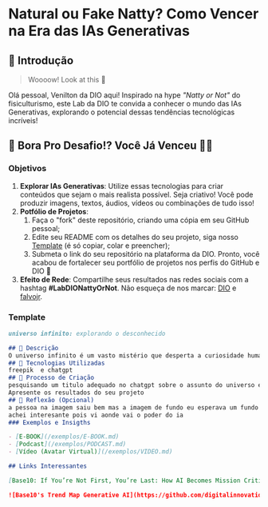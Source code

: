 # Natural ou Fake Natty? Como Vencer na Era das IAs Generativas

## 🚀 Introdução

> Woooow! Look at this 👀

Olá pessoal, Venilton da DIO aqui! Inspirado na hype _"Natty or Not"_ do fisiculturismo, este Lab da DIO te convida a conhecer o mundo das IAs Generativas, explorando o potencial dessas tendências tecnológicas incríveis!

## 🎯 Bora Pro Desafio!? Você Já Venceu 💪🤓

### Objetivos

1. **Explorar IAs Generativas**: Utilize essas tecnologias para criar conteúdos que sejam o mais realista possível. Seja criativo! Você pode produzir imagens, textos, áudios, vídeos ou combinações de tudo isso!
1. **Potfólio de Projetos**:
    1. Faça o "fork" deste repositório, criando uma cópia em seu GitHub pessoal;
    2. Edite seu README com os detalhes do seu projeto, siga nosso [Template](#template) (é só copiar, colar e preencher);
    3. Submeta o link do seu repositório na plataforma da DIO. Pronto, você acabou de fortalecer seu portfólio de projetos nos perfis do GitHub e DIO 🚀
1. **Efeito de Rede**: Compartilhe seus resultados nas redes sociais com a hashtag **#LabDIONattyOrNot**. Não esqueça de nos marcar: [DIO](https://www.linkedin.com/school/dio-makethechange) e [falvojr](https://www.linkedin.com/in/falvojr).

### Template

```markdown
universo infinito: explorando o desconhecido              

## 📒 Descrição
O universo infinito é um vasto mistério que desperta a curiosidade humana. Com bilhões de estrelas e galáxias além do que conseguimos ver, ele representa o desconhecido que nos fascina e nos desafia a explorar. O sonho de conhecer o espaço é uma busca constante por respostas sobre nossa origem, a vida além da Terra e os segredos cósmicos que ainda estão por descobrir. Cada avanço científico nos aproxima dessa imensidão, alimentando nossa imaginação e nos lembrando de que o verdadeiro entendimento do
## 🤖 Tecnologias Utilizadas
freepik  e chatgpt
## 🧐 Processo de Criação
pesquisando um titulo adequado no chatgpt sobre o assunto do universo e procurei a imagem no freepik   
Apresente os resultados do seu projeto
## 💭 Reflexão (Opcional)
a pessoa na imagem saiu bem mas a imagem de fundo eu esperava um fundo mais realista                                                                                                                                                                                                                                                                        Comente sobre o desafio de criar algo 'natty' com IA.
achei interesante pois vi aonde vai o poder do ia 
### Exemplos e Insigths

- [E-BOOK](/exemplos/E-BOOK.md)
- [Podcast](/exemplos/PODCAST.md)
- [Vídeo (Avatar Virtual)](/exemplos/VIDEO.md)

## Links Interessantes

[Base10: If You’re Not First, You’re Last: How AI Becomes Mission Critical](https://base10.vc/post/generative-ai-mission-critical/)

![Base10's Trend Map Generative AI](https://github.com/digitalinnovationone/lab-natty-or-not/assets/730492/f4df26e8-f8f7-4419-8252-c69d73ea930c)
